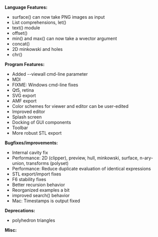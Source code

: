 **Language Features:**
* surface() can now take PNG images as input
* List comprehensions, let()
* text() module
* offset()
* min() and max() can now take a wvector argument
* concat()
* 2D minkowski and holes
* chr()

**Program Features:**
* Added --viewall cmd-line parameter
* MDI
* FIXME: Windows cmd-line fixes
* Qt5, retina
* SVG export
* AMF export
* Color schemes for viewer and editor can be user-edited
* Improved editor
* Splash screen
* Docking of GUI components
* Toolbar
* More robust STL export

**Bugfixes/improvements:**
* Internal cavity fix
* Performance: 2D (clipper), preview, hull, minkowski, surface, n-ary-union, transforms (polyset)
* Performance: Reduce duplicate evaluation of identical expressions
* STL export/import fixes
* F6 stability fixes
* Better recursion behavior
* Reorganized examples a bit
* improved search() behavior
* Mac: Timestamps is output fixed

**Deprecations:**
* polyhedron triangles

**Misc:**

